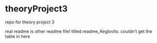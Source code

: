 # theoryProject3
repo for theory project 3

real readme is other readme file! titled readme_Keglovits. couldn't get the table in here
